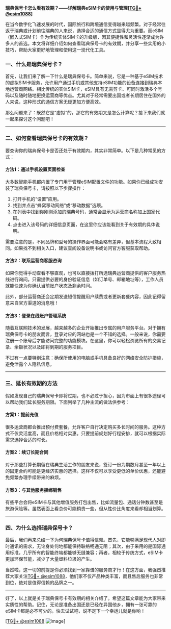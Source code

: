 **瑞典保号卡怎么看有效期？——详解瑞典eSIM卡的使用与管理[[TG💪+ @esim1088](https://t.me/s/esim1088)]**

在当今数字化飞速发展的时代，国际旅行和跨境通信变得越来越频繁。对于经常往返于瑞典或计划前往瑞典的人来说，选择合适的通信方式显得尤为重要。而eSIM（嵌入式SIM卡）作为传统实体SIM卡的升级版，因其便捷性和灵活性逐渐成为许多人的首选。本文将详细介绍如何查看瑞典保号卡的有效期，并分享一些实用的小技巧，帮助大家更好地管理和使用这一现代化工具。

### 一、什么是瑞典保号卡？

首先，让我们来了解一下什么是瑞典保号卡。简单来说，它是一种基于eSIM技术的虚拟SIM卡服务，允许用户通过手机或其他支持eSIM功能的设备连接到瑞典本地运营商网络。相比传统的实体SIM卡，eSIM具有无需剪卡、可同时激活多个号码以及随时随地更换运营商等优点。尤其对于经常需要出国或者长期居住在国外的人来说，这种形式的通信方案无疑更加方便高效。

那么问题来了：既然它是“虚拟”的，那它的有效期又是怎么计算呢？接下来我们就一起来探讨这个问题吧！

---

### 二、如何查看瑞典保号卡的有效期？

要查询你的瑞典保号卡是否还处于有效期内，其实非常简单。以下是几种常见的方式：

#### 方法1：通过手机设置页面检查
大多数智能手机都内置了专门用于管理eSIM配置文件的功能。如果你已经成功安装了瑞典保号卡，请按照以下步骤操作：
1. 打开手机的“设置”应用。
2. 找到并点击“蜂窝移动网络”或“移动数据”选项。
3. 在列表中找到你刚刚添加的瑞典号码，通常会显示为运营商名称加上国家代码。
4. 点击进入该号码的详细信息页面，在这里你应该能看到关于有效期的具体说明。

需要注意的是，不同品牌和型号的操作界面可能会略有差异，但基本流程大致相同。如果找不到相关入口，建议查阅设备说明书或访问官方客服获取帮助。

#### 方法2：联系运营商客服咨询
如果你觉得手动查看不够直观，也可以直接拨打所选瑞典运营商提供的客户服务热线进行询问。只需提供必要的身份验证信息（如订单号、邮箱地址等），工作人员就能快速为你确认当前账户状态及剩余时间。

此外，部分运营商还会定期发送短信提醒用户续费或者更新套餐内容，因此记得留意来自官方渠道的消息哦！

#### 方法3：登录在线账户管理系统
随着互联网技术的发展，越来越多的企业开始推出专属的用户服务平台。对于拥有瑞典保号卡的朋友而言，登录对应的网站也是一个不错的选择。一般来说，你需要注册一个账号后才能访问完整的功能模块。在这里，你可以轻松浏览所有的交易记录、余额状况以及即将到期的服务项目。

不过有一点要特别注意：确保所使用的电脑或手机具备良好的网络安全防护措施，避免泄露个人隐私信息。

---

### 三、延长有效期的方法

假如发现自己的瑞典保号卡即将过期，也不必过于担心，因为市面上有很多途径可以帮助我们延长服务期限。下面列举了几种主流的做法供参考：

#### 方案1：提前充值
很多运营商都会推出预付费套餐，允许客户自行决定购买多长时间的服务。这种方式不仅灵活度高，而且价格相对实惠。只要提前规划好行程安排，就可以根据实际需求选择合适的时长。

#### 方案2：续订长期合同
对于那些打算长期留在瑞典生活工作的朋友来说，签订一份为期数月甚至一年以上的固定合约可能是更经济实惠的选择。这样不仅可以享受更低的单价优惠，还能避免频繁办理手续带来的麻烦。

#### 方案3：与其他服务捆绑销售
有些平台会将eSIM卡与其他增值服务打包出售，比如流量包、通话分钟数甚至是旅游保险等。虽然表面上看总价可能稍贵一些，但从性价比角度来看却相当划算。

---

### 四、为什么选择瑞典保号卡？

最后，我们再来总结一下为何瑞典保号卡值得信赖。首先，它能够满足现代人对即时通讯的需求，无论身处何地都能保持联络畅通无阻；其次，由于采用的是国际通用标准，几乎所有的智能终端都能够无缝兼容；再者，相较于传统方式，eSIM卡更加环保节能，减少了大量塑料垃圾的产生。

当然啦，这一切的前提是你必须找到一家靠谱的服务商才行！在这方面，我强烈推荐大家关注[TG💪+ @esim1088](https://t.me/s/esim1088)，他们家不仅产品种类丰富，而且售后服务也非常到位，绝对是值得信赖的品牌之一。

---

好了，以上就是关于瑞典保号卡有效期的相关介绍了。希望这篇文章能为大家带来实质性的帮助。记住，无论是准备出国还是已经在异国他乡，拥有一张可靠的eSIM卡都是必不可少的。快去试试吧，说不定下一个幸运儿就是你哟！

[[TG💪+ @esim1088](https://t.me/s/esim1088) ![Image](https://i.postimg.cc/4NQfJmqS/Snipaste-2025-05-13-00-14-12.png)]